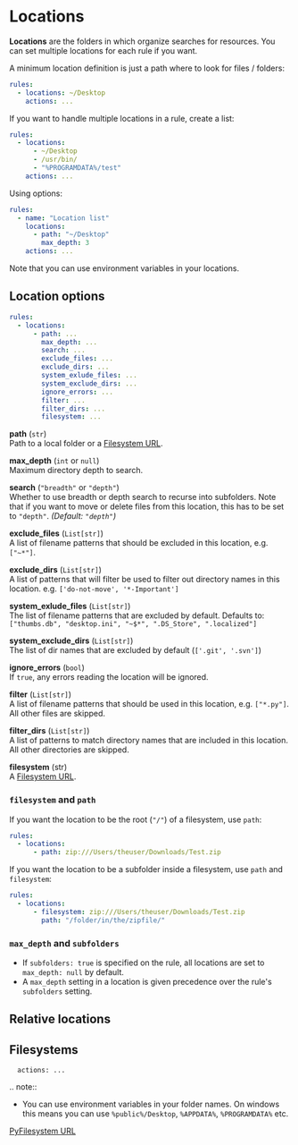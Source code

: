 # Locations

**Locations** are the folders in which organize searches for resources.
You can set multiple locations for each rule if you want.

A minimum location definition is just a path where to look for files / folders:

```yml
rules:
  - locations: ~/Desktop
    actions: ...
```

If you want to handle multiple locations in a rule, create a list:

```yaml
rules:
  - locations:
      - ~/Desktop
      - /usr/bin/
      - "%PROGRAMDATA%/test"
    actions: ...
```

Using options:

```yaml
rules:
  - name: "Location list"
    locations:
      - path: "~/Desktop"
        max_depth: 3
    actions: ...
```

Note that you can use environment variables in your locations.

## Location options

```yaml
rules:
  - locations:
      - path: ...
        max_depth: ...
        search: ...
        exclude_files: ...
        exclude_dirs: ...
        system_exlude_files: ...
        system_exclude_dirs: ...
        ignore_errors: ...
        filter: ...
        filter_dirs: ...
        filesystem: ...
```

**path** (`str`)<br>
Path to a local folder or a [Filesystem URL](#filesystems).

**max_depth** (`int` or `null`)<br>
Maximum directory depth to search.

**search** (`"breadth"` or `"depth"`)<br>
Whether to use breadth or depth search to recurse into subfolders. Note that if you
want to move or delete files from this location, this has to be set to `"depth"`.
_(Default: `"depth"`)_

**exclude_files** (`List[str]`)<br>
A list of filename patterns that should be excluded in this location, e.g. `["~*"]`.

**exclude_dirs** (`List[str]`)<br>
A list of patterns that will filter be used to filter out directory names in this location.
e.g. `['do-not-move', '*-Important']`

**system_exlude_files** (`List[str]`)<br>
The list of filename patterns that are excluded by default. Defaults to:
`["thumbs.db", "desktop.ini", "~$*", ".DS_Store", ".localized"]`

**system_exclude_dirs** (`List[str]`)<br>
The list of dir names that are excluded by default (`['.git', '.svn']`)

**ignore_errors** (`bool`)<br>
If `true`, any errors reading the location will be ignored.

**filter** (`List[str]`)<br>
A list of filename patterns that should be used in this location, e.g. `["*.py"]`.
All other files are skipped.

**filter_dirs** (`List[str]`)<br>
A list of patterns to match directory names that are included in this location.
  All other directories are skipped.

**filesystem** (str)<br>
A [Filesystem URL](#filesystems).

### `filesystem` and `path`

If you want the location to be the root (`"/"`) of a filesystem, use `path`:

```yaml
rules:
  - locations:
      - path: zip:///Users/theuser/Downloads/Test.zip
```

If you want the location to be a subfolder inside a filesystem, use `path` and `filesystem`:

```yaml
rules:
  - locations:
      - filesystem: zip:///Users/theuser/Downloads/Test.zip
        path: "/folder/in/the/zipfile/"
```

### `max_depth` and `subfolders`

- If `subfolders: true` is specified on the rule, all locations are set to `max_depth: null`
by default.
- A `max_depth` setting in a location is given precedence over the rule's `subfolders` setting.

## Relative locations

## Filesystems

      actions: ...

.. note::

- You can use environment variables in your folder names. On windows this means you can use `%public%/Desktop`, `%APPDATA%`, `%PROGRAMDATA%` etc.

[PyFilesystem URL](https://docs.pyfilesystem.org/en/latest/openers.html)
